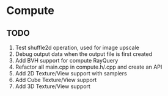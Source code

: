 # Compute

## TODO
1. Test shuffle2d operation, used for image upscale
2. Debug output data when the output file is first created
3. Add BVH support for compute RayQuery
4. Refactor all main.cpp in compute.h/.cpp and create an API
5. Add 2D Texture/View support with samplers
6. Add Cube Texture/View support
7. Add 3D Texture/View support
